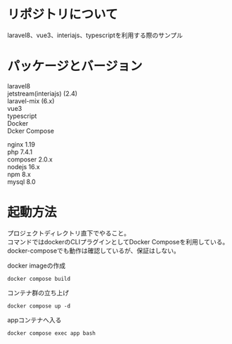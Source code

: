 # リポジトリについて
laravel8、vue3、interiajs、typescriptを利用する際のサンプル

# パッケージとバージョン
laravel8  
jetstream(interiajs) (2.4)  
laravel-mix (6.x)  
vue3  
typescript  
Docker  
Dcker Compose  

nginx 1.19  
php 7.4.1  
composer 2.0.x  
nodejs 16.x  
npm 8.x  
mysql 8.0  

# 起動方法
プロジェクトディレクトリ直下でやること。  
コマンドではdockerのCLIプラグインとしてDocker Composeを利用している。  
docker-composeでも動作は確認しているが、保証はしない。    

docker imageの作成

```
docker compose build
```

コンテナ群の立ち上げ

```
docker compose up -d
```

appコンテナへ入る

```
docker compose exec app bash
```
